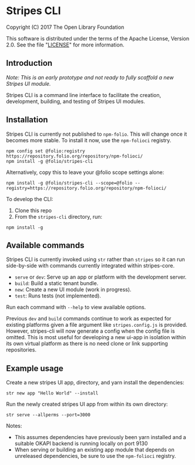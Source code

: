 # Stripes CLI

Copyright (C) 2017 The Open Library Foundation

This software is distributed under the terms of the Apache License,
Version 2.0. See the file "[LICENSE](LICENSE)" for more information.

## Introduction

*Note: This is an early prototype and not ready to fully scaffold a new Stripes UI module.*

Stripes CLI is a command line interface to facilitate the creation, development, building, and testing of Stripes UI modules.

## Installation

Stripes CLI is currently not published to `npm-folio`.  This will change once it becomes more stable.  To install it now, use the `npm-folioci` registry.
```
npm config set @folio:registry https://repository.folio.org/repository/npm-folioci/
npm install -g @folio/stripes-cli
```
Alternatively, copy this to leave your @folio scope settings alone:
```
npm install -g @folio/stripes-cli --scope=@folio --registry=https://repository.folio.org/repository/npm-folioci/
```

To develop the CLI:
1. Clone this repo
1. From the `stripes-cli` directory, run:
```
npm install -g
```

## Available commands

Stripes CLI is currently invoked using `str` rather than `stripes` so it can run side-by-side with commands currently integrated within stripes-core.

* `serve` or `dev`: Serve up an app or platform with the development server.
* `build`: Build a static tenant bundle.
* `new`: Create a new UI module (work in progress).
* `test`: Runs tests (not implemented).

Run each command with `--help` to view available options.

Previous `dev` and `build` commands continue to work as expected for existing platforms given a file argument like `stripes.config.js` is provided.  However, stripes-cli will now generate a config when the config file is omitted.  This is most useful for developing a new ui-app in isolation within its own virtual platform as there is no need clone or link supporting repositories.


## Example usage

Create a new stripes UI app, directory, and yarn install the dependencies: 
```
str new app "Hello World" --install
```

Run the newly created stripes UI app from within its own directory:
```
str serve --allperms --port=3000
```

Notes:
- This assumes dependencies have previously been yarn installed and a suitable OKAPI backend is running locally on port 9130
- When serving or building an existing app module that depends on unreleased dependencies, be sure to use the `npm-folioci` registry.
